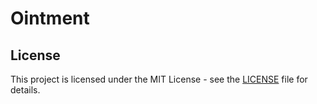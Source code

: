 # Ointment

## License

This project is licensed under the MIT License - see the [LICENSE](./LICENSE) file for details.
